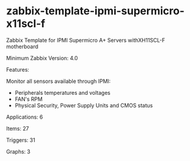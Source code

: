 # zabbix-template-ipmi-supermicro-x11scl-f
Zabbix Template for IPMI Supermicro A+ Servers withXH11SCL-F motherboard

Minimum Zabbix Version: 4.0

Features: 

Monitor all sensors available through IPMI: 
- Peripherals temperatures and voltages
- FAN's RPM
- Physical Security, Power Supply Units and CMOS status

Applications: 6

Items: 27

Triggers: 31

Graphs: 3
